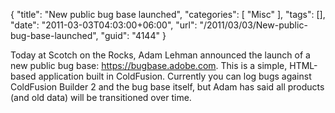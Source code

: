 {
	"title": "New public bug base launched",
	"categories": [
		"Misc"
	],
	"tags": [],
	"date": "2011-03-03T04:03:00+06:00",
	"url": "/2011/03/03/New-public-bug-base-launched",
	"guid": "4144"
}

Today at Scotch on the Rocks, Adam Lehman announced the launch of a new public bug base: <a href="http://bugbase.adobe.com">https://bugbase.adobe.com</a>. This is a simple, HTML-based application built in ColdFusion. Currently you can log bugs against ColdFusion Builder 2 and the bug base itself, but Adam has said all products (and old data) will be transitioned over time.